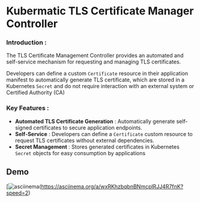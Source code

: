 # Kubermatic TLS Certificate Manager Controller

### Introduction :

The TLS Certificate Management Controller provides an automated and self-service 
mechanism for requesting and managing TLS certificates.

Developers can define a custom `Certificate` resource in their application manifest to automatically generate TLS certificate, which are stored in a Kubernetes `Secret` and do not require interaction with an external system or Certified Authority (CA)
### Key Features :

- **Automated TLS Certificate Generation** : Automatically generate self-signed certificates to secure application endpoints.
- **Self-Service** : Developers can define a `Certificate` custom resource to request TLS certificates without external dependencies.
- **Secret Management** : Stores generated certificates in Kubernetes `Secret` objects for easy consumption by applications

 ## Demo
[![asciinema](https://asciinema.org/a/wxRKhzbqbnBNmcplRJJ4R7fnK.svg)(https://asciinema.org/a/wxRKhzbqbnBNmcplRJJ4R7fnK?speed=2)
